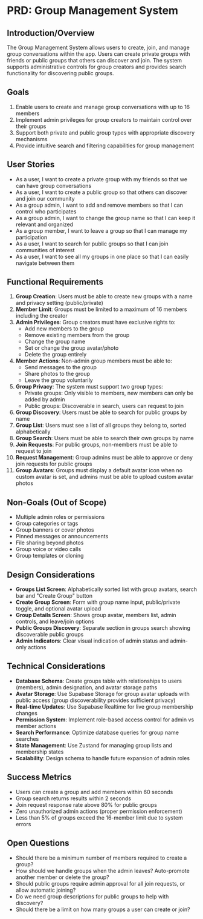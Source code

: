 # PRD: Group Management System

## Introduction/Overview

The Group Management System allows users to create, join, and manage group conversations within the app. Users can create private groups with friends or public groups that others can discover and join. The system supports administrative controls for group creators and provides search functionality for discovering public groups.

## Goals

1. Enable users to create and manage group conversations with up to 16 members
2. Implement admin privileges for group creators to maintain control over their groups
3. Support both private and public group types with appropriate discovery mechanisms
4. Provide intuitive search and filtering capabilities for group management

## User Stories

- As a user, I want to create a private group with my friends so that we can have group conversations
- As a user, I want to create a public group so that others can discover and join our community
- As a group admin, I want to add and remove members so that I can control who participates
- As a group admin, I want to change the group name so that I can keep it relevant and organized
- As a group member, I want to leave a group so that I can manage my participation
- As a user, I want to search for public groups so that I can join communities of interest
- As a user, I want to see all my groups in one place so that I can easily navigate between them

## Functional Requirements

1. **Group Creation**: Users must be able to create new groups with a name and privacy setting (public/private)
2. **Member Limit**: Groups must be limited to a maximum of 16 members including the creator
3. **Admin Privileges**: Group creators must have exclusive rights to:
   - Add new members to the group
   - Remove existing members from the group
   - Change the group name
   - Set or change the group avatar/photo
   - Delete the group entirely
4. **Member Actions**: Non-admin group members must be able to:
   - Send messages to the group
   - Share photos to the group
   - Leave the group voluntarily
5. **Group Privacy**: The system must support two group types:
   - Private groups: Only visible to members, new members can only be added by admin
   - Public groups: Discoverable in search, users can request to join
6. **Group Discovery**: Users must be able to search for public groups by name
7. **Group List**: Users must see a list of all groups they belong to, sorted alphabetically
8. **Group Search**: Users must be able to search their own groups by name
9. **Join Requests**: For public groups, non-members must be able to request to join
10. **Request Management**: Group admins must be able to approve or deny join requests for public groups
11. **Group Avatars**: Groups must display a default avatar icon when no custom avatar is set, and admins must be able to upload custom avatar photos

## Non-Goals (Out of Scope)

- Multiple admin roles or permissions
- Group categories or tags
- Group banners or cover photos
- Pinned messages or announcements
- File sharing beyond photos
- Group voice or video calls
- Group templates or cloning

## Design Considerations

- **Groups List Screen**: Alphabetically sorted list with group avatars, search bar and "Create Group" button
- **Create Group Screen**: Form with group name input, public/private toggle, and optional avatar upload
- **Group Details Screen**: Shows group avatar, members list, admin controls, and leave/join options
- **Public Groups Discovery**: Separate section in groups search showing discoverable public groups
- **Admin Indicators**: Clear visual indication of admin status and admin-only actions

## Technical Considerations

- **Database Schema**: Create groups table with relationships to users (members), admin designation, and avatar storage paths
- **Avatar Storage**: Use Supabase Storage for group avatar uploads with public access (group discoverability provides sufficient privacy)
- **Real-time Updates**: Use Supabase Realtime for live group membership changes
- **Permission System**: Implement role-based access control for admin vs member actions
- **Search Performance**: Optimize database queries for group name searches
- **State Management**: Use Zustand for managing group lists and membership states
- **Scalability**: Design schema to handle future expansion of admin roles

## Success Metrics

- Users can create a group and add members within 60 seconds
- Group search returns results within 2 seconds
- Join request response rate above 80% for public groups
- Zero unauthorized admin actions (proper permission enforcement)
- Less than 5% of groups exceed the 16-member limit due to system errors

## Open Questions

- Should there be a minimum number of members required to create a group?
- How should we handle groups when the admin leaves? Auto-promote another member or delete the group?
- Should public groups require admin approval for all join requests, or allow automatic joining?
- Do we need group descriptions for public groups to help with discovery?
- Should there be a limit on how many groups a user can create or join? 